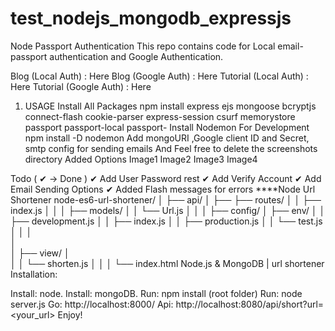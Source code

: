 # test_nodejs_mongodb_expressjs
Node Passport Authentication
This repo contains code for Local email-passport authentication and Google Authentication.

Blog (Local Auth) : Here
Blog (Google Auth) : Here
Tutorial (Local Auth) : Here
Tutorial (Google Auth) : Here
1. USAGE
Install All Packages
npm install express ejs mongoose bcryptjs connect-flash cookie-parser express-session csurf memorystore passport passport-local passport-
Install Nodemon For Development
npm install -D nodemon
Add mongoURI ,Google client ID and Secret, smtp config for sending emails
And Feel free to delete the screenshots directory
Added Options
Image1 Image2 Image3 Image4

Todo ( ✔ -> Done )
✔ Add User Password rest ✔ Add Verify Account ✔ Add Email Sending Options ✔ Added Flash messages for errors
****Node Url Shortener
node-es6-url-shortener/
│
├── api/
│   ├── ├── routes/
│   │   ├── index.js
│   │
│   ├── models/
│   │   └── Url.js
│   │
│
├── config/
│   ├── env/
│   │   ├── development.js
│   │   ├── index.js
│   │   ├── production.js
│   │   └── test.js
│   │
│   
│   
│
├── view/
│   
│   │   └── shorten.js
│   │
│   └── index.html
Node.js & MongoDB | url shortener
Installation:

Install: node.
Install: mongoDB.
Run: npm install (root folder)
Run: node server.js
Go: http://localhost:8000/
Api: http://localhost:8080/api/short?url=<your_url>
Enjoy!

